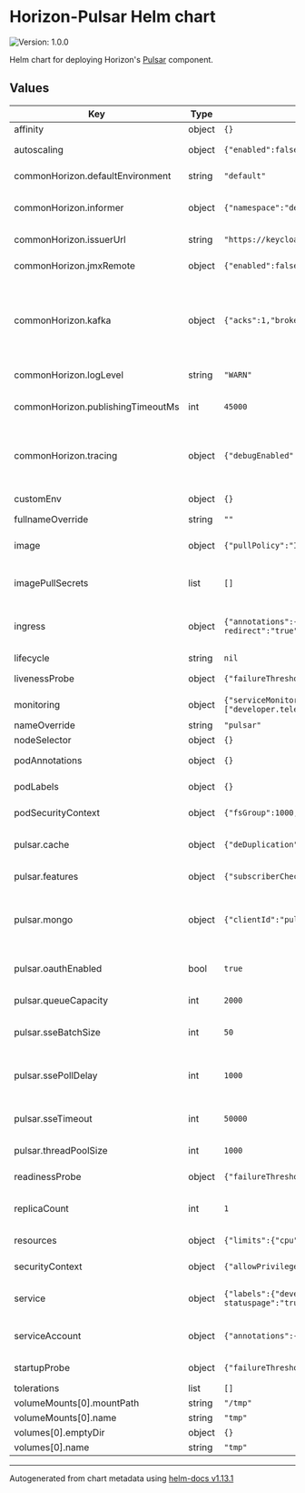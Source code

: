 <!--
Copyright 2024 Deutsche Telekom IT GmbH

SPDX-License-Identifier: Apache-2.0
-->
# Horizon-Pulsar Helm chart

![Version: 1.0.0](https://img.shields.io/badge/Version-1.0.0-informational?style=flat-square) 

Helm chart for deploying Horizon's [Pulsar](https://github.com/telekom/pubsub-horizon-pulsar) component.


## Values

| Key | Type | Default | Description |
|-----|------|---------|-------------|
| affinity | object | `{}` |  |
| autoscaling | object | `{"enabled":false,"maxReplicas":8,"minReplicas":2,"targetCPUUtilizationPercentage":80}` | Horizontal Pod Autoscaler configuration. |
| commonHorizon.defaultEnvironment | string | `"default"` | Sets the default environment. |
| commonHorizon.informer | object | `{"namespace":"default"}` | Specifies namespace for the informer that watches the custom resources. |
| commonHorizon.issuerUrl | string | `"https://keycloak.example.domain.com/auth/realms/example"` | Sets the issuerUrl that is used for authentication. |
| commonHorizon.jmxRemote | object | `{"enabled":false}` | Enables or disables JMX remote configuration. |
| commonHorizon.kafka | object | `{"acks":1,"brokers":"kafka:9092","compression":{"enabled":true,"type":"snappy"},"groupId":"pulsar","lingerMs":5}` | Specifies Kafka broker details for common Horizon settings, including broker addresses, groupId, linger time, acknowledgment settings, and compression options. |
| commonHorizon.logLevel | string | `"WARN"` | Sets the log level for general logging. |
| commonHorizon.publishingTimeoutMs | int | `45000` | Sets the timeout duration (in milliseconds) for the publishing process. |
| commonHorizon.tracing | object | `{"debugEnabled":false,"jaegerCollectorBaseUrl":"http://localhost:14268","samplerProbability":"1.0"}` | Configures tracing settings, including debug mode, Jaeger collector base URL, and sampler probability. |
| customEnv | object | `{}` | Custom environment variables |
| fullnameOverride | string | `""` |  |
| image | object | `{"pullPolicy":"IfNotPresent","repository":"example.devops.company.de/internal/example/horizon/develop","tag":"develop"}` | Specifies the image details such as repository, tag, and pull policy. |
| imagePullSecrets | list | `[]` | List of pull secrets that are required for pulling the the container images. |
| ingress | object | `{"annotations":{"kubernetes.io/ingress.class":"nginx","kubernetes.io/tls-acme":"true","nginx.ingress.kubernetes.io/backend-protocol":"HTTP","nginx.ingress.kubernetes.io/force-ssl-redirect":"true"},"className":"","enabled":true,"hosts":[{"host":"chart-example.local","paths":[{"path":"/","pathType":"Prefix"}]}],"tls":[]}` | Specifies whether ingress is enabled, sets the hostname(s) and Ingress annotations. |
| lifecycle | string | `nil` |  |
| livenessProbe | object | `{"failureThreshold":8,"httpGet":{"path":"/actuator/health","port":"actuator"},"initialDelaySeconds":20,"periodSeconds":10}` | Kubernetes Liveness Probe configuration. |
| monitoring | object | `{"serviceMonitor":{"enabled":true,"selector":"selector","targetLabels":["developer.telekom.de/cluster","developer.telekom.de/namespace","developer.telekom.de/product","developer.telekom.de/subproduct","developer.telekom.de/team","developer.telekom.de/environment","app"]}}` | ServiceMonitor configuration. |
| nameOverride | string | `"pulsar"` |  |
| nodeSelector | object | `{}` |  |
| podAnnotations | object | `{}` | Specifies the annotationsfor the pod. |
| podLabels | object | `{}` | Specifies the labels for the pod. |
| podSecurityContext | object | `{"fsGroup":1000,"supplementalGroups":[1000]}` | Security context set for the pod. |
| pulsar.cache | object | `{"deDuplication":{"enabled":true}}` | Cache configuration: Enable cache data deduplication. |
| pulsar.features | object | `{"subscriberCheck":true}` | Features: Enabled subscriberValidationCheck. |
| pulsar.mongo | object | `{"clientId":"pulsar","enabled":true,"url":"mongodbUrl"}` | Mongo configuration: Enable mongo config and set clientId and mongo URL for mongo configuration. |
| pulsar.oauthEnabled | bool | `true` | Oauth enabled: Enables or disables OAuth authentication. |
| pulsar.queueCapacity | int | `2000` | QueueCapacity: Specifies the capacity of the queue. |
| pulsar.sseBatchSize | int | `50` | SseBatchSize: Specifies the batch size for Server-Sent Events (SSE). |
| pulsar.ssePollDelay | int | `1000` | SsePollDelay: Specifies the polling delay in milliseconds for Server-Sent Events (SSE). |
| pulsar.sseTimeout | int | `50000` | SseTimeout: Specifies the timeout in milliseconds for Server-Sent Events (SSE). |
| pulsar.threadPoolSize | int | `1000` | ThreadPoolSize: Specifies the size of the thread pool. |
| readinessProbe | object | `{"failureThreshold":8,"httpGet":{"path":"/actuator/health","port":"actuator"},"initialDelaySeconds":20,"periodSeconds":10}` | Kubernetes Readiness Probe configuration. |
| replicaCount | int | `1` | Sets the number of replicas for the deployment. |
| resources | object | `{"limits":{"cpu":1,"memory":"500Mi"},"requests":{"cpu":"50m","memory":"200Mi"}}` | Resource limits and requests. |
| securityContext | object | `{"allowPrivilegeEscalation":false,"capabilities":{"drop":["ALL"]},"privileged":false,"readOnlyRootFilesystem":true,"runAsGroup":1000,"runAsNonRoot":true,"runAsUser":1000}` | Security context set for the container. |
| service | object | `{"labels":{"developer.telekom.de/cluster":"AWS-Integration","developer.telekom.de/environment":"integration","developer.telekom.de/expose-on-statuspage":"true","developer.telekom.de/namespace":"integration","developer.telekom.de/product":"horizon","developer.telekom.de/subproduct":"pulsar","developer.telekom.de/team":"pandora"},"port":"http","type":"ClusterIP"}` | Specifies the service type and port as well as the labels for the service. |
| serviceAccount | object | `{"annotations":{},"automount":true,"create":true,"name":""}` | RBAC (Role-Based Access Control) specific configuration. |
| startupProbe | object | `{"failureThreshold":75,"httpGet":{"path":"/actuator/health","port":"actuator"},"initialDelaySeconds":0,"periodSeconds":1}` | Kubernetes Startup Probe configuration. |
| tolerations | list | `[]` |  |
| volumeMounts[0].mountPath | string | `"/tmp"` |  |
| volumeMounts[0].name | string | `"tmp"` |  |
| volumes[0].emptyDir | object | `{}` |  |
| volumes[0].name | string | `"tmp"` |  |

----------------------------------------------
Autogenerated from chart metadata using [helm-docs v1.13.1](https://github.com/norwoodj/helm-docs/releases/v1.13.1)